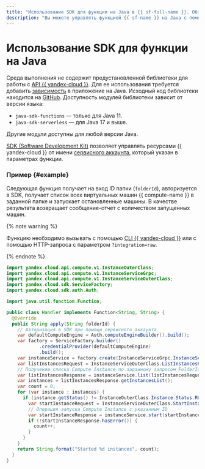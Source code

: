 ```yaml
---
title: "Использование SDK для функции на Java в {{ sf-full-name }}. Обзор"
description: "Вы можете управлять функцией {{ sf-name }} на Java с помощью SDK."
---
```


# Использование SDK для функции на Java

Среда выполнения не содержит предустановленной библиотеки для работы с [API {{ yandex-cloud }}](../../../api-design-guide/). Для ее использования требуется добавить [зависимость](dependencies.md) в приложение на Java. Исходный код библиотеки находится на [GitHub](https://github.com/yandex-cloud/java-sdk). Доступность модулей библиотеки зависит от версии языка:

* `java-sdk-functions` — только для Java 11.
* `java-sdk-serverless` — для Java 17 и выше.

Другие модули доступны для любой версии Java.

[SDK (Software Development Kit)](https://ru.wikipedia.org/wiki/SDK) позволяет управлять ресурсами {{ yandex-cloud }} от имени [сервисного аккаунта](../../operations/function-sa.md), который указан в параметрах функции.

### Пример {#example}

Следующая функция получает на вход ID папки (`folderId`), авторизуется в SDK, получает список всех виртуальных машин {{ compute-name }} в заданной папке и запускает остановленные машины. В качестве результата возвращает сообщение-отчет с количеством запущенных машин.

{% note warning %}

Функцию необходимо вызывать с помощью [CLI {{ yandex-cloud }}](../../concepts/function-invoke.md) или с помощью HTTP-запроса с параметром `?integration=raw`.

{% endnote %}

```java
import yandex.cloud.api.compute.v1.InstanceOuterClass;
import yandex.cloud.api.compute.v1.InstanceServiceGrpc;
import yandex.cloud.api.compute.v1.InstanceServiceOuterClass;
import yandex.cloud.sdk.ServiceFactory;
import yandex.cloud.sdk.auth.Auth;

import java.util.function.Function;

public class Handler implements Function<String, String> {
  @Override
  public String apply(String folderId) {
    // Авторизация в SDK при помощи сервисного аккаунта
    var defaultComputeEngine = Auth.computeEngineBuilder().build();
    var factory = ServiceFactory.builder()
            .credentialProvider(defaultComputeEngine)
            .build();
    var instanceService = factory.create(InstanceServiceGrpc.InstanceServiceBlockingStub.class, InstanceServiceGrpc::newBlockingStub);
    var listInstancesRequest = InstanceServiceOuterClass.ListInstancesRequest.newBuilder().setFolderId(folderId).build();
    // Получение списка Compute Instance по заданному запросом FolderId
    var listInstancesResponse = instanceService.list(listInstancesRequest);
    var instances = listInstancesResponse.getInstancesList();
    var count = 0;
    for (var instance : instances) {
      if (instance.getStatus() != InstanceOuterClass.Instance.Status.RUNNING) {
        var startInstanceRequest = InstanceServiceOuterClass.StartInstanceRequest.newBuilder().setInstanceId(instance.getId()).build();
        // Операция запуска Compute Instance с указанным ID
        var startInstanceResponse = instanceService.start(startInstanceRequest);
        if (!startInstanceResponse.hasError()) {
          count++;
        }
      }
    }
    return String.format("Started %d instances", count);
  }
}
```